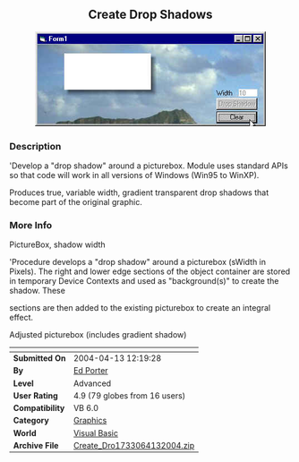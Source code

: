 ﻿<div align="center">

## Create Drop Shadows

<img src="PIC2004413153414436.jpg">
</div>

### Description

'Develop a "drop shadow" around a picturebox. Module uses standard APIs so that code will work in all versions of Windows (Win95 to WinXP).

Produces true, variable width, gradient transparent drop shadows that become part of the original graphic.
 
### More Info
 
PictureBox, shadow width

'Procedure develops a "drop shadow" around a picturebox (sWidth in Pixels). The right and lower edge sections of the object container are stored in temporary Device Contexts and used as "background(s)" to create the shadow. These

sections are then added to the existing picturebox to create an integral effect.

Adjusted picturebox (includes gradient shadow)


<span>             |<span>
---                |---
**Submitted On**   |2004-04-13 12:19:28
**By**             |[Ed Porter](https://github.com/Planet-Source-Code/PSCIndex/blob/master/ByAuthor/ed-porter.md)
**Level**          |Advanced
**User Rating**    |4.9 (79 globes from 16 users)
**Compatibility**  |VB 6\.0
**Category**       |[Graphics](https://github.com/Planet-Source-Code/PSCIndex/blob/master/ByCategory/graphics__1-46.md)
**World**          |[Visual Basic](https://github.com/Planet-Source-Code/PSCIndex/blob/master/ByWorld/visual-basic.md)
**Archive File**   |[Create\_Dro1733064132004\.zip](https://github.com/Planet-Source-Code/ed-porter-create-drop-shadows__1-53129/archive/master.zip)








